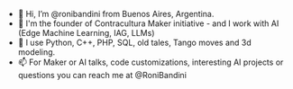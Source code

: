 - 👋 Hi, I’m @ronibandini from Buenos Aires, Argentina.
- 👀 I'm the founder of Contracultura Maker initiative - and I work with AI (Edge Machine Learning, IAG, LLMs) 
- 💞️ I use Python, C++, PHP, SQL, old tales, Tango moves and 3d modeling.
- 📫 For Maker or AI talks, code customizations, interesting AI projects or questions you can reach me at @RoniBandini

